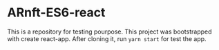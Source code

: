 # ARnft-ES6-react
This is a repository for testing pourpose. This project was bootstrapped with create react-app.
After cloning it, run `yarn start` for test the app.
